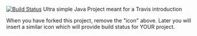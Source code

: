 [![Build Status](https://travis-ci.org/NoellZane/TravisGettingStarted.svg?branch=master)](https://travis-ci.org/NoellZane/TravisGettingStarted)
Ultra simple Java Project meant for a Travis introduction

When you have forked this project, remove the "icon" above. Later you will insert a similar icon which will provide build status for YOUR project.
